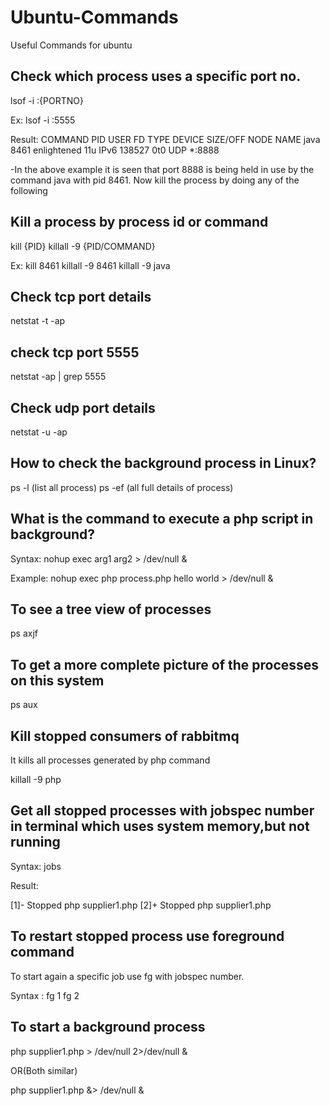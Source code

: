 # Ubuntu-Commands
Useful Commands for ubuntu

Check which process uses a specific port no.
-------------------------------------------------
lsof -i :{PORTNO}

Ex: lsof -i :5555

Result: 
COMMAND  PID        USER   FD   TYPE DEVICE SIZE/OFF NODE NAME
java    8461 enlightened   11u  IPv6 138527      0t0  UDP *:8888

-In the above example it is seen that port 8888 is being held in use by the command java with pid 8461.
Now kill the process by doing any of the following

Kill a process by process id or command
-------------------------------------------------
kill {PID}
killall -9 {PID/COMMAND}

Ex: kill 8461
    killall -9 8461
    killall -9 java

Check tcp port details
-------------------------------------------------

netstat -t -ap

check tcp port 5555
-------------------------------------------------

netstat -ap | grep 5555


Check udp port details
-------------------------------------------------

netstat -u -ap

How to check the background process in Linux?
-------------------------------------------------

ps -l (list all process)
ps -ef (all full details of process)

What is the command to execute a php script in background?
-------------------------------------------------

Syntax: nohup exec arg1 arg2 > /dev/null &

Example: nohup exec php process.php hello world > /dev/null &

To see a tree view of processes
-------------------------------------------------

ps axjf

To get a more complete picture of the processes on this system
-------------------------------------------------
ps aux

Kill stopped consumers of rabbitmq
-------------------------------------------------
It kills all processes generated by php command

killall -9 php


Get all stopped processes with jobspec number in terminal which uses system memory,but not running
-------------------------------------------------
Syntax: jobs

Result:

[1]-  Stopped                 php supplier1.php
[2]+  Stopped                 php supplier1.php

To restart stopped process use foreground command
-------------------------------------------------
To start again a specific job use fg with jobspec number.

Syntax : 
fg 1
fg 2

To start a background process
-------------------------------------------------
php supplier1.php > /dev/null 2>/dev/null &

OR(Both similar)

php supplier1.php &> /dev/null &

